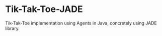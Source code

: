 Tik-Tak-Toe-JADE
================

Tik-Tak-Toe implementation using Agents in Java, concretely using JADE library.
